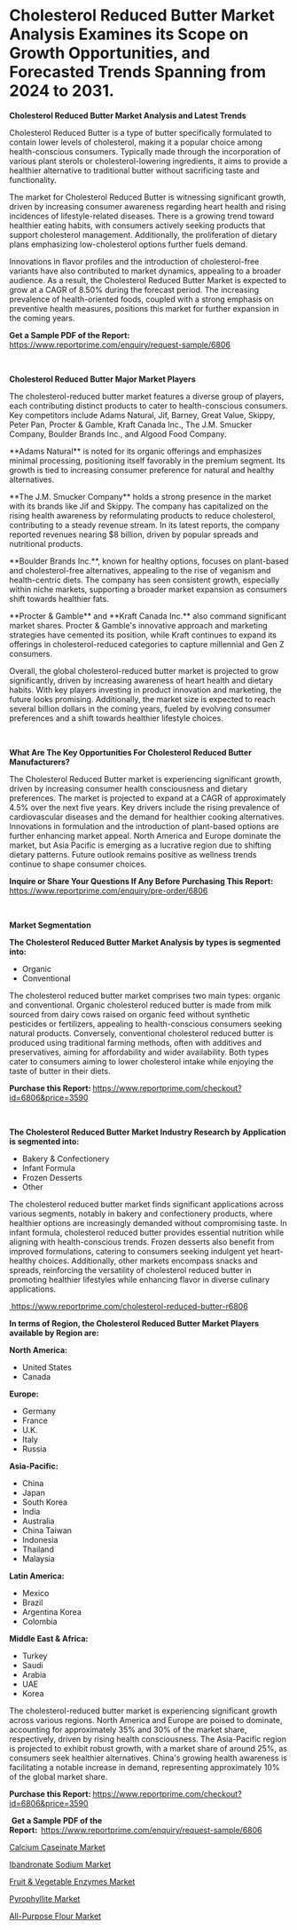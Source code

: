 <p><h1>Cholesterol Reduced Butter Market Analysis Examines its Scope on Growth Opportunities, and Forecasted Trends Spanning from 2024 to 2031.</h1></p><p><strong>Cholesterol Reduced Butter Market Analysis and Latest Trends</strong></p>
<p><p>Cholesterol Reduced Butter is a type of butter specifically formulated to contain lower levels of cholesterol, making it a popular choice among health-conscious consumers. Typically made through the incorporation of various plant sterols or cholesterol-lowering ingredients, it aims to provide a healthier alternative to traditional butter without sacrificing taste and functionality. </p><p>The market for Cholesterol Reduced Butter is witnessing significant growth, driven by increasing consumer awareness regarding heart health and rising incidences of lifestyle-related diseases. There is a growing trend toward healthier eating habits, with consumers actively seeking products that support cholesterol management. Additionally, the proliferation of dietary plans emphasizing low-cholesterol options further fuels demand. </p><p>Innovations in flavor profiles and the introduction of cholesterol-free variants have also contributed to market dynamics, appealing to a broader audience. As a result, the Cholesterol Reduced Butter Market is expected to grow at a CAGR of 8.50% during the forecast period. The increasing prevalence of health-oriented foods, coupled with a strong emphasis on preventive health measures, positions this market for further expansion in the coming years.</p></p>
<p><strong>Get a Sample PDF of the Report:&nbsp;</strong> <a href="https://www.reportprime.com/enquiry/request-sample/6806?utm_campaign=1347&utm_medium=2&utm_source=Github&utm_content=ia&utm_term=10102024&utm_id=cholesterol-reduced-butter">https://www.reportprime.com/enquiry/request-sample/6806</a></p>
<p>&nbsp;</p>
<p><strong>Cholesterol Reduced Butter Major Market Players</strong></p>
<p><p>The cholesterol-reduced butter market features a diverse group of players, each contributing distinct products to cater to health-conscious consumers. Key competitors include Adams Natural, Jif, Barney, Great Value, Skippy, Peter Pan, Procter & Gamble, Kraft Canada Inc., The J.M. Smucker Company, Boulder Brands Inc., and Algood Food Company.</p><p>**Adams Natural** is noted for its organic offerings and emphasizes minimal processing, positioning itself favorably in the premium segment. Its growth is tied to increasing consumer preference for natural and healthy alternatives.</p><p>**The J.M. Smucker Company** holds a strong presence in the market with its brands like Jif and Skippy. The company has capitalized on the rising health awareness by reformulating products to reduce cholesterol, contributing to a steady revenue stream. In its latest reports, the company reported revenues nearing $8 billion, driven by popular spreads and nutritional products.</p><p>**Boulder Brands Inc.**, known for healthy options, focuses on plant-based and cholesterol-free alternatives, appealing to the rise of veganism and health-centric diets. The company has seen consistent growth, especially within niche markets, supporting a broader market expansion as consumers shift towards healthier fats.</p><p>**Procter & Gamble** and **Kraft Canada Inc.** also command significant market shares. Procter & Gamble's innovative approach and marketing strategies have cemented its position, while Kraft continues to expand its offerings in cholesterol-reduced categories to capture millennial and Gen Z consumers.</p><p>Overall, the global cholesterol-reduced butter market is projected to grow significantly, driven by increasing awareness of heart health and dietary habits. With key players investing in product innovation and marketing, the future looks promising. Additionally, the market size is expected to reach several billion dollars in the coming years, fueled by evolving consumer preferences and a shift towards healthier lifestyle choices.</p></p>
<p>&nbsp;</p>
<p><strong>What Are The Key Opportunities For Cholesterol Reduced Butter Manufacturers?</strong></p>
<p><p>The Cholesterol Reduced Butter market is experiencing significant growth, driven by increasing consumer health consciousness and dietary preferences. The market is projected to expand at a CAGR of approximately 4.5% over the next five years. Key drivers include the rising prevalence of cardiovascular diseases and the demand for healthier cooking alternatives. Innovations in formulation and the introduction of plant-based options are further enhancing market appeal. North America and Europe dominate the market, but Asia Pacific is emerging as a lucrative region due to shifting dietary patterns. Future outlook remains positive as wellness trends continue to shape consumer choices.</p></p>
<p><strong>Inquire or Share Your Questions If Any Before Purchasing This Report:</strong> <a href="https://www.reportprime.com/enquiry/pre-order/6806?utm_campaign=1347&utm_medium=2&utm_source=Github&utm_content=ia&utm_term=10102024&utm_id=cholesterol-reduced-butter">https://www.reportprime.com/enquiry/pre-order/6806</a></p>
<p>&nbsp;</p>
<p><strong>Market Segmentation</strong></p>
<p><strong>The Cholesterol Reduced Butter Market Analysis by types is segmented into:</strong></p>
<p><ul><li>Organic</li><li>Conventional</li></ul></p>
<p><p>The cholesterol reduced butter market comprises two main types: organic and conventional. Organic cholesterol reduced butter is made from milk sourced from dairy cows raised on organic feed without synthetic pesticides or fertilizers, appealing to health-conscious consumers seeking natural products. Conversely, conventional cholesterol reduced butter is produced using traditional farming methods, often with additives and preservatives, aiming for affordability and wider availability. Both types cater to consumers aiming to lower cholesterol intake while enjoying the taste of butter in their diets.</p></p>
<p><strong>Purchase this Report:&nbsp;</strong><a href="https://www.reportprime.com/checkout?id=6806&price=3590&utm_campaign=1347&utm_medium=2&utm_source=Github&utm_content=ia&utm_term=10102024&utm_id=cholesterol-reduced-butter">https://www.reportprime.com/checkout?id=6806&price=3590</a></p>
<p>&nbsp;</p>
<p><strong>The Cholesterol Reduced Butter Market Industry Research by Application is segmented into:</strong></p>
<p><ul><li>Bakery & Confectionery</li><li>Infant Formula</li><li>Frozen Desserts</li><li>Other</li></ul></p>
<p><p>The cholesterol reduced butter market finds significant applications across various segments, notably in bakery and confectionery products, where healthier options are increasingly demanded without compromising taste. In infant formula, cholesterol reduced butter provides essential nutrition while aligning with health-conscious trends. Frozen desserts also benefit from improved formulations, catering to consumers seeking indulgent yet heart-healthy choices. Additionally, other markets encompass snacks and spreads, reinforcing the versatility of cholesterol reduced butter in promoting healthier lifestyles while enhancing flavor in diverse culinary applications.</p></p>
<p><a href="https://www.reportprime.com/cholesterol-reduced-butter-r6806?utm_campaign=1347&utm_medium=2&utm_source=Github&utm_content=ia&utm_term=10102024&utm_id=cholesterol-reduced-butter">&nbsp;https://www.reportprime.com/cholesterol-reduced-butter-r6806</a></p>
<p><strong>In terms of Region, the Cholesterol Reduced Butter Market Players available by Region are:</strong></p>
<p>
    <p> <strong> North America: </strong>
        <ul>
            <li>United States</li>
            <li>Canada</li>
        </ul>
        </p> 
    <p> <strong> Europe: </strong>
        <ul>
            <li>Germany</li>
            <li>France</li>
            <li>U.K.</li>
            <li>Italy</li>
            <li>Russia</li>
        </ul>
        </p> 
    <p> <strong> Asia-Pacific: </strong>
        <ul>
            <li>China</li>
            <li>Japan</li>
            <li>South Korea</li>
            <li>India</li>
            <li>Australia</li>
            <li>China Taiwan</li>
            <li>Indonesia</li>
            <li>Thailand</li>
            <li>Malaysia</li>
        </ul>
        </p> 
    <p> <strong> Latin America: </strong>
        <ul>
            <li>Mexico</li>
            <li>Brazil</li>
            <li>Argentina Korea</li>
            <li>Colombia</li>
        </ul>
        </p> 
    <p> <strong> Middle East & Africa: </strong>
        <ul>
            <li>Turkey</li>
            <li>Saudi</li>
            <li>Arabia</li>
            <li>UAE</li>
            <li>Korea</li>
        </ul>
    </p>
    </p>
<p><p>The cholesterol-reduced butter market is experiencing significant growth across various regions. North America and Europe are poised to dominate, accounting for approximately 35% and 30% of the market share, respectively, driven by rising health consciousness. The Asia-Pacific region is projected to exhibit robust growth, with a market share of around 25%, as consumers seek healthier alternatives. China's growing health awareness is facilitating a notable increase in demand, representing approximately 10% of the global market share.</p></p>
<p><strong>Purchase this Report: </strong><a href="https://www.reportprime.com/checkout?id=6806&price=3590&utm_campaign=1347&utm_medium=2&utm_source=Github&utm_content=ia&utm_term=10102024&utm_id=cholesterol-reduced-butter">https://www.reportprime.com/checkout?id=6806&price=3590</a></p>
<p>&nbsp;<strong>Get a Sample PDF of the Report:&nbsp;&nbsp;</strong><a href="https://www.reportprime.com/enquiry/request-sample/6806?utm_campaign=1347&utm_medium=2&utm_source=Github&utm_content=ia&utm_term=10102024&utm_id=cholesterol-reduced-butter">https://www.reportprime.com/enquiry/request-sample/6806</a></p>
<p><strong></strong></p>
<p><p><a href="https://www.linkedin.com/pulse/insights-calcium-caseinate-market-players-size-geographical-regions-uvqle?utm_campaign=1347&utm_medium=2&utm_source=Github&utm_content=ia&utm_term=10102024&utm_id=cholesterol-reduced-butter">Calcium Caseinate Market</a></p><p><a href="https://www.linkedin.com/pulse/global-ibandronate-sodium-market-focus-product-type-98-end-user-l1wwe?utm_campaign=1347&utm_medium=2&utm_source=Github&utm_content=ia&utm_term=10102024&utm_id=cholesterol-reduced-butter">Ibandronate Sodium Market</a></p><p><a href="https://issuu.com/reportprime-2/docs/fruit-vegetable-enzymes-market-size_6edd06e052b053?utm_campaign=1347&utm_medium=2&utm_source=Github&utm_content=ia&utm_term=10102024&utm_id=cholesterol-reduced-butter">Fruit & Vegetable Enzymes Market</a></p><p><a href="https://www.linkedin.com/pulse/pyrophyllite-market-outlook-share-analysis-growth-trends-yps0e?utm_campaign=1347&utm_medium=2&utm_source=Github&utm_content=ia&utm_term=10102024&utm_id=cholesterol-reduced-butter">Pyrophyllite Market</a></p><p><a href="https://issuu.com/reportprime-2/docs/all-purpose-flour-market-size-2030._ce0bc9b4e82bea?utm_campaign=1347&utm_medium=2&utm_source=Github&utm_content=ia&utm_term=10102024&utm_id=cholesterol-reduced-butter">All-Purpose Flour Market</a></p></p>